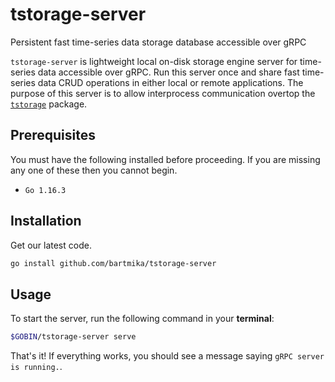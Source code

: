 # tstorage-server
Persistent fast time-series data storage database accessible over gRPC

`tstorage-server` is lightweight local on-disk storage engine server for time-series data accessible over gRPC. Run this server once and share fast time-series data CRUD operations in either local or remote applications.
The purpose of this server is to allow interprocess communication overtop the [`tstorage`](https://github.com/nakabonne/tstorage) package.

## Prerequisites

You must have the following installed before proceeding. If you are missing any one of these then you cannot begin.

* ``Go 1.16.3``

## Installation

Get our latest code.

```bash
go install github.com/bartmika/tstorage-server
```

## Usage

To start the server, run the following command in your **terminal**:

```bash
$GOBIN/tstorage-server serve
```

That's it! If everything works, you should see a message saying `gRPC server is running.`.
